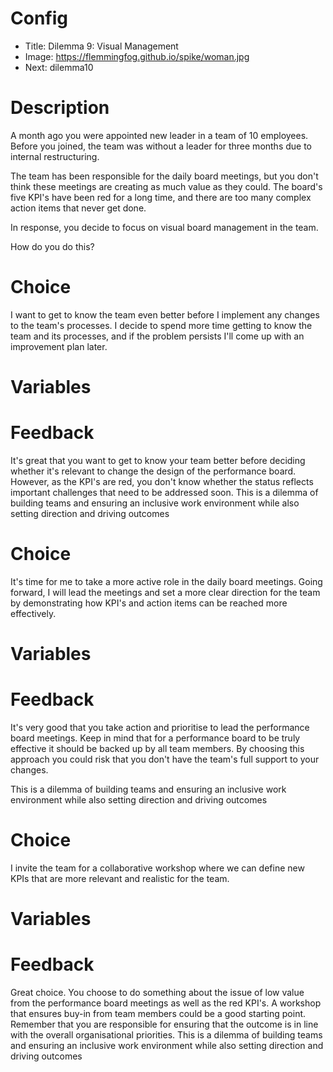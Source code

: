 # Config
 - Title: Dilemma 9: Visual Management
 - Image: https://flemmingfog.github.io/spike/woman.jpg
 - Next: dilemma10

# Description
A month ago you were appointed new leader in a team of 10 employees. Before you joined, the team was without a leader for three months due to internal restructuring. 

The team has been responsible for the daily board meetings, but you don't think these meetings are creating as much value as they could. The board's five KPI's have been red for a long time, and there are too many complex action items that never get done.

In response, you decide to focus on visual board management in the team.  

How do you do this?

# Choice
I want to get to know the team even better before I implement any changes to the team's processes. I decide to spend  more time getting to know the team and its processes, and if the problem persists I'll come up with an improvement plan later.

# Variables



# Feedback
 It's great that you want to get to know your team better before deciding whether it's relevant to change the design of the performance board. However, as the KPI's are red, you don't know whether the status reflects important challenges that need to be addressed soon. 
This is a dilemma of building teams and ensuring an inclusive work environment while also setting direction and driving outcomes 




# Choice
It's time for me to take a more active role in the daily board meetings. Going forward, I will lead the meetings and set a more clear direction for the team by demonstrating how KPI's and action items can be reached more effectively.

# Variables



# Feedback
 It's very good that you take action and prioritise to lead the performance board meetings. Keep in mind that for a performance board to be truly effective it should be backed up by all team members. By choosing this approach you could risk that you don't have the team's full support to your changes. 

This is a dilemma of building teams and ensuring an inclusive work environment while also setting direction and driving outcomes 
 




# Choice
I invite the team for a collaborative workshop where we can define new KPIs that are more relevant and realistic for the team.  


# Variables



# Feedback
Great choice. You choose to do something about the issue of low value from the performance board meetings as well as the red KPI's. A workshop that ensures buy-in from team members could be a good starting point. Remember that you are responsible for ensuring that the outcome is in line with the overall organisational priorities. 
This is a dilemma of building teams and ensuring an inclusive work environment while also setting direction and driving outcomes 







